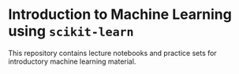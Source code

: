 # Introduction to Machine Learning using `scikit-learn`

This repository contains lecture notebooks and practice sets for introductory machine learning material.  

